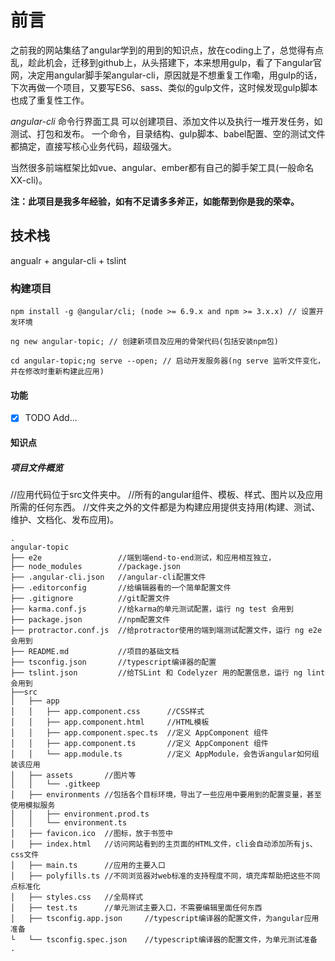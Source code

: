 # 前言

之前我的网站集结了angular学到的用到的知识点，放在coding上了，总觉得有点乱，趁此机会，迁移到github上，从头搭建下，本来想用gulp，看了下angular官网，决定用angular脚手架angular-cli，原因就是不想重复工作嘞，用gulp的话，下次再做一个项目，又要写ES6、sass、类似的gulp文件，这时候发现gulp脚本也成了重复性工作。

*angular-cli* 命令行界面工具
可以创建项目、添加文件以及执行一堆开发任务，如测试、打包和发布。
一个命令，目录结构、gulp脚本、babel配置、空的测试文件都搞定，直接写核心业务代码，超级强大。

当然很多前端框架比如vue、angular、ember都有自己的脚手架工具(一般命名XX-cli)。

__注：此项目是我多年经验，如有不足请多多斧正，如能帮到你是我的荣幸。__


## 技术栈
angualr + angular-cli + tslint


### 构建项目

```
npm install -g @angular/cli; (node >= 6.9.x and npm >= 3.x.x) // 设置开发环境

ng new angular-topic; // 创建新项目及应用的骨架代码(包括安装npm包)

cd angular-topic;ng serve --open; // 启动开发服务器(ng serve 监听文件变化，并在修改时重新构建此应用)
```


#### 功能

- [x] TODO Add...


#### 知识点


##### 项目文件概览
//应用代码位于src文件夹中。
//所有的angular组件、模板、样式、图片以及应用所需的任何东西。
//文件夹之外的文件都是为构建应用提供支持用(构建、测试、维护、文档化、发布应用)。

```
.
angular-topic
├── e2e                 //端到端end-to-end测试，和应用相互独立，
├── node_modules        //package.json
├── .angular-cli.json   //angular-cli配置文件
├── .editorconfig       //给编辑器看的一个简单配置文件
├── .gitignore          //git配置文件
├── karma.conf.js       //给karma的单元测试配置，运行 ng test 会用到
├── package.json        //npm配置文件
├── protractor.conf.js  //给protractor使用的端到端测试配置文件，运行 ng e2e会用到
├── README.md           //项目的基础文档
├── tsconfig.json       //typescript编译器的配置
├── tslint.json         //给TSLint 和 Codelyzer 用的配置信息，运行 ng lint会用到
├──src
│   ├── app
│   │   ├── app.component.css      //CSS样式
│   │   ├── app.component.html     //HTML模板
│   │   ├── app.component.spec.ts  //定义 AppComponent 组件
│   │   ├── app.component.ts       //定义 AppComponent 组件
│   │   └── app.module.ts          //定义 AppModule，会告诉angular如何组装该应用
│   ├── assets       //图片等
│   │   └── .gitkeep
│   ├── environments //包括各个目标环境，导出了一些应用中要用到的配置变量，甚至使用模拟服务
│   │   ├── environment.prod.ts
│   │   └── environment.ts
│   ├── favicon.ico  //图标，放于书签中
│   ├── index.html   //访问网站看到的主页面的HTML文件，cli会自动添加所有js、css文件
│   ├── main.ts      //应用的主要入口
│   ├── polyfills.ts //不同浏览器对web标准的支持程度不同，填充库帮助把这些不同点标准化
│   ├── styles.css   //全局样式
│   ├── test.ts      //单元测试主要入口，不需要编辑里面任何东西
│   ├── tsconfig.app.json     //typescript编译器的配置文件，为angular应用准备
└   └── tsconfig.spec.json    //typescript编译器的配置文件，为单元测试准备
.
```
